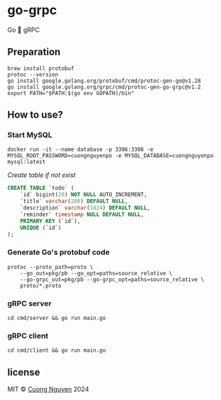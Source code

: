 # go-grpc

Go 🤝 gRPC

## Preparation

```shell script
brew install protobuf
protoc --version
go install google.golang.org/protobuf/cmd/protoc-gen-go@v1.28
go install google.golang.org/grpc/cmd/protoc-gen-go-grpc@v1.2
export PATH="$PATH:$(go env GOPATH)/bin"
```

## How to use?

### Start MySQL

```shell script
docker run -it --name database -p 3306:3306 -e MYSQL_ROOT_PASSWORD=cuongnguyenpo -e MYSQL_DATABASE=cuongnguyenpo mysql:latest
```

*Create table if not exist*

```sql
CREATE TABLE `todo` (
    `id` bigint(20) NOT NULL AUTO_INCREMENT,
    `title` varchar(200) DEFAULT NULL,
    `description` varchar(1024) DEFAULT NULL,
    `reminder` timestamp NULL DEFAULT NULL,
    PRIMARY KEY (`id`),
    UNIQUE (`id`)
);
```

### Generate Go's protobuf code

```shell script
protoc --proto_path=proto \
    --go_out=pkg/pb --go_opt=paths=source_relative \
    --go-grpc_out=pkg/pb --go-grpc_opt=paths=source_relative \
    proto/*.proto
```

### gRPC server

```shell script
cd cmd/server && go run main.go
```

### gRPC client

```shell script
cd cmd/client && go run main.go
```

## license

MIT © [Cuong Nguyen](https://github.com/cuongnd9/) 2024
